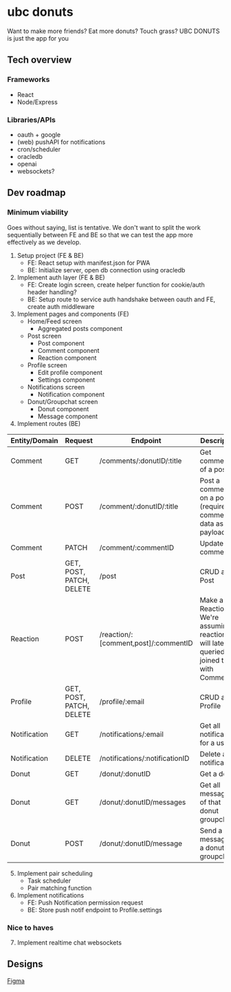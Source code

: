 # ubc donuts

Want to make more friends? Eat more donuts? Touch grass? UBC DONUTS is just the app for you

## Tech overview
### Frameworks
- React
- Node/Express

### Libraries/APIs
- oauth + google
- (web) pushAPI for notifications
- cron/scheduler
- oracledb
- openai
- websockets?

## Dev roadmap
### Minimum viability
Goes without saying, list is tentative. We don't want to split the work sequentially between FE and BE so that we can test the app more effectively as we develop. 
1. Setup project (FE & BE)
    - FE: React setup with manifest.json for PWA
    - BE: Initialize server, open db connection using oracledb
2. Implement auth layer (FE & BE)
    - FE: Create login screen, create helper function for cookie/auth header handling?
    - BE: Setup route to service auth handshake between oauth and FE, create auth middleware
3. Implement pages and components (FE)
    - Home/Feed screen
       - Aggregated posts component
    - Post screen
       - Post component
       - Comment component
       - Reaction component
    - Profile screen
       - Edit profile component
       - Settings component
    - Notifications screen
       - Notification component
    - Donut/Groupchat screen
       - Donut component
       - Message component 
4. Implement routes (BE)

| Entity/Domain  | Request | Endpoint | Description |
| ------------- | --------- | -------|------|
| Comment  | GET  | /comments/:donutID/:title | Get comments of a post |
| Comment  | POST  | /comment/:donutID/:title | Post a comment on a post (requires comment data as payload) |
| Comment  | PATCH  | /comment/:commentID | Update a comment |
| Post  | GET, POST, PATCH, DELETE | /post | CRUD a Post |
| Reaction  | POST  | /reaction/:[comment,post]/:commentID | Make a Reaction. We're assuming reactions will later be queried as a joined table with Comment |
| Profile  | GET, POST, PATCH, DELETE  | /profile/:email | CRUD a Profile |
| Notification  | GET  | /notifications/:email | Get all notifications for a user |
| Notification  | DELETE  | /notifications/:notificationID | Delete a notification |
| Donut  | GET | /donut/:donutID | Get a donut |
| Donut  | GET  | /donut/:donutID/messages | Get all messages of that donut groupchat |
| Donut  | POST  | /donut/:donutID/message | Send a message to a donut groupchat |

5. Implement pair scheduling
    - Task scheduler
    - Pair matching function
6. Implement notifications
    - FE: Push Notification permission request
    - BE: Store push notif endpoint to Profile.settings
### Nice to haves
7. Implement realtime chat websockets

## Designs
[Figma](https://www.figma.com/design/5MwsKv2K0UF992YiA5SHGG/UBC-Donut?node-id=0-1&t=1UEKMSak5VygBJRv-0)
